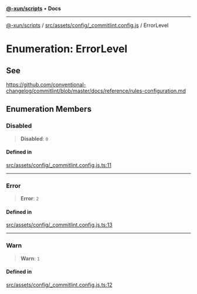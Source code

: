 [**@-xun/scripts**](../../../../../README.md) • **Docs**

***

[@-xun/scripts](../../../../../README.md) / [src/assets/config/\_commitlint.config.js](../README.md) / ErrorLevel

# Enumeration: ErrorLevel

## See

https://github.com/conventional-changelog/commitlint/blob/master/docs/reference/rules-configuration.md

## Enumeration Members

### Disabled

> **Disabled**: `0`

#### Defined in

[src/assets/config/\_commitlint.config.js.ts:11](https://github.com/Xunnamius/xscripts/blob/fc291d92ca0fdd07ba7e5cb19471e1a974cabac7/src/assets/config/_commitlint.config.js.ts#L11)

***

### Error

> **Error**: `2`

#### Defined in

[src/assets/config/\_commitlint.config.js.ts:13](https://github.com/Xunnamius/xscripts/blob/fc291d92ca0fdd07ba7e5cb19471e1a974cabac7/src/assets/config/_commitlint.config.js.ts#L13)

***

### Warn

> **Warn**: `1`

#### Defined in

[src/assets/config/\_commitlint.config.js.ts:12](https://github.com/Xunnamius/xscripts/blob/fc291d92ca0fdd07ba7e5cb19471e1a974cabac7/src/assets/config/_commitlint.config.js.ts#L12)

